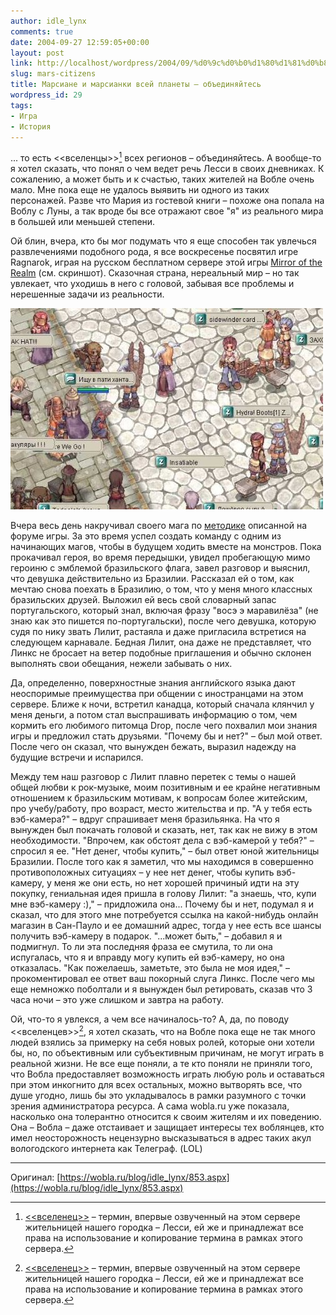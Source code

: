 ```yaml
---
author: idle_lynx
comments: true
date: 2004-09-27 12:59:05+00:00
layout: post
link: http://localhost/wordpress/2004/09/%d0%9c%d0%b0%d1%80%d1%81%d0%b8%d0%b0%d0%bd%d0%b5-%d0%b8-%d0%bc%d0%b0%d1%80%d1%81%d0%b8%d0%b0%d0%bd%d0%ba%d0%b8-%d0%b2%d1%81%d0%b5%d0%b9-%d0%bf%d0%bb%d0%b0%d0%bd%d0%b5%d1%82%d1%8b-%e2%80%93-%d0%be/
slug: mars-citizens
title: Марсиане и марсианки всей планеты – объединяйтесь
wordpress_id: 29
tags:
- Игра
- История
---
```


... то есть <<вселенцы>>[^1] всех регионов – объединяйтесь. А вообще-то я хотел сказать, что понял о чем ведет речь Лесси в своих дневниках. К сожалению, а может быть и к счастью, таких жителей на Вобле очень мало. Мне пока еще не удалось выявить ни одного из таких персонажей. Разве что Мария из гостевой книги – похоже она попала на Воблу с Луны, а так вроде бы все отражают свое "я" из реального мира в большей или меньшей степени.

Ой блин, вчера, кто бы мог подумать что я еще способен так увлечься развлечениями подобного рода, я все воскресенье посвятил игре Ragnarok, играя на русском бесплатном сервере этой игры [Mirror of the Realm](https://motr-online.com) (см. скриншот). Сказочная страна, нереальный мир – но так увлекает, что уходишь в него с головой, забывая все проблемы и нерешенные задачи из реальности.

![Ragnarok](images/2007/04/cf5440eb-cca7-46aa-bfa6-0fa871ef01c3.jpg)

Вчера весь день накручивал своего мага по [методике](http://motr.ru/f/viewtopic.php?t=3301) описанной на форуме игры. За это время успел создать команду с одним из начинающих магов, чтобы в будущем ходить вместе на монстров. Пока прокачивал героя, во время передышки, увидел пробегающую мимо героиню с эмблемой бразильского флага, завел разговор и выяснил, что девушка действительно из Бразилии. Рассказал ей о том, как мечтаю снова поехать в Бразилию, о том, что у меня много классных бразильских друзей. Выложил ей весь свой словарный запас португальского, который знал, включая фразу "восэ э маравилёза" (не знаю как это пишется по-португальски), после чего девушка, которую судя по нику звать Лилит, растаяла и даже пригласила встретися на следующем карнавале. Бедная Лилит, она даже не представляет, что Линкс не бросает на ветер подобные приглашения и обычно склонен выполнять свои обещания, нежели забывать о них.

Да, определенно, поверхностные знания английского языка дают неоспоримые преимущества при общении с иностранцами на этом сервере. Ближе к ночи, встретил канадца, который сначала клянчил у меня деньги, а потом стал выспрашивать информацию о том, чем кормить его любимого питомца Drop, после чего похвалил мои знания игры и предложил стать друзьями. "Почему бы и нет?" – был мой ответ. После чего он сказал, что вынужден бежать, выразил надежду на будущие встречи и испарился.

Между тем наш разговор с Лилит плавно перетек с темы о нашей общей любви к рок-музыке, моим позитивным и ее крайне негативным отношением к бразильским мотивам, к вопросам более житейским, про учебу/работу, про возраст, место жительства и пр. "А у тебя есть вэб-камера?" – вдруг спрашивает меня бразильянка. На что я вынужден был покачать головой и сказать, нет, так как не вижу в этом необходимости. "Впрочем, как обстоят дела с вэб-камерой у тебя?" – спросил я ее. "Нет денег, чтобы купить," – был ответ юной жительницы Бразилии. После того как я заметил, что мы находимся в совершенно противоположных ситуациях – у нее нет денег, чтобы купить вэб-камеру, у меня же они есть, но нет хорошей причиный идти на эту покупку, гениальная идея пришла в голову Лилит: "а знаешь, что, купи мне вэб-камеру :)," – придложила она... Почему бы и нет, подумал я и сказал, что для этого мне потребуется ссылка на какой-нибудь онлайн магазин в Сан-Пауло и ее домашний адрес, тогда у нее есть все шансы получить вэб-камеру в подарок. "...может быть," – добавил я и подмигнул. То ли эта последняя фраза ее смутила, то ли она испугалась, что я и вправду могу купить ей вэб-камеру, но она отказалась. "Как пожелаешь, заметьте, это была не моя идея," – прокоментировал ее ответ ваш покорный слуга Линкс. После чего мы еще немножко поболтали и я вынужден был ретировать, сказав что 3 часа ночи – это уже слишком и завтра на работу.

Ой, что-то я увлекся, а чем все начиналось-то? А, да, по поводу <<вселенцев>>[^1], я хотел сказать, что на Вобле пока еще не так много людей взялись за примерку на себя новых ролей, которые они хотели бы, но, по объективным или субъективным причинам, не могут играть в реальной жизни. Не все еще поняли, а те кто поняли не приняли того, что Вобла предоставляет возможность играть любую роль и оставаться при этом инкогнито для всех остальных, можно вытворять все, что душе угодно, лишь бы это укладывалось в рамки разумного с точки зрения администратора ресурса. А сама wobla.ru уже показала, насколько она толерантно относится к своим жителям и их поведению. Она – Вобла – даже отстаивает и защищает интересы тех воблянцев, кто имел неосторожность нецензурно высказываться в адрес таких акул вологодского интернета как Телеграф. (LOL)
_______________________________
[^1]: [<<вселенец>>](https://wobla.ru/blog/Lessi/848.aspx) – термин, впервые озвученный на этом сервере жительницей нашего городка – Лесси, ей же и принадлежат все права на использование и копирование термина в рамках этого сервера.

Оригинал: [https://wobla.ru/blog/idle_lynx/853.aspx](https://wobla.ru/blog/idle_lynx/853.aspx)
